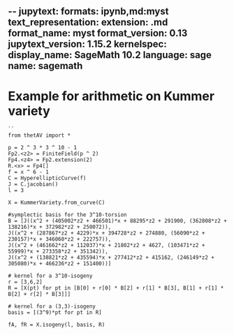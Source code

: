 --
jupytext:
  formats: ipynb,md:myst
  text_representation:
    extension: .md
    format_name: myst
    format_version: 0.13
    jupytext_version: 1.15.2
kernelspec:
  display_name: SageMath 10.2
  language: sage
  name: sagemath
---

# Example for arithmetic on Kummer variety



```{code-cell}
``
from thetAV import *

p = 2 ^ 3 * 3 ^ 10 - 1
Fp2.<z2> = FiniteField(p ^ 2)
Fp4.<z4> = Fp2.extension(2)
R.<x> = Fp4[]
f = x ^ 6 - 1
C = HyperellipticCurve(f)
J = C.jacobian()
l = 3

X = KummerVariety.from_curve(C)

#symplectic basis for the 3^10-torsion
B = [J((x^2 + (405002*z2 + 466501)*x + 88295*z2 + 291900, (362808*z2 + 138216)*x + 372982*z2 + 250072)),
J((x^2 + (287867*z2 + 4229)*x + 394728*z2 + 274880, (56090*z2 + 230157)*x + 346060*z2 + 222757)),
J((x^2 + (461662*z2 + 112037)*x + 21802*z2 + 4627, (103471*z2 + 55999)*x + 273358*z2 + 351342)),
J((x^2 + (138821*z2 + 435594)*x + 277412*z2 + 415162, (246149*z2 + 305080)*x + 466236*z2 + 151400))]

# kernel for a 3^10-isogeny
r = [3,6,2]
R = [X(pt) for pt in [B[0] + r[0] * B[2] + r[1] * B[3], B[1] + r[1] * B[2] + r[2] * B[3]]]

# kernel for a (3,3)-isogeny
basis = [(3^9)*pt for pt in R]

fA, fR = X.isogeny(l, basis, R)
```

